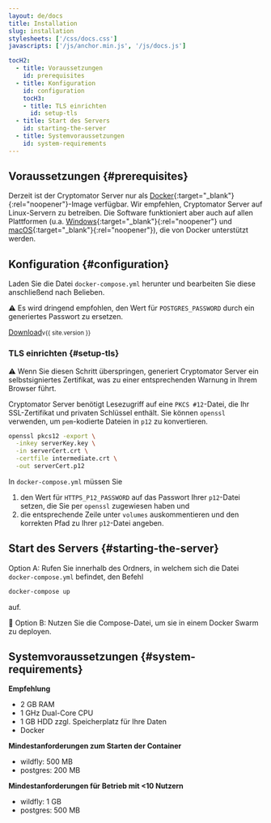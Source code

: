 ```yaml
---
layout: de/docs
title: Installation
slug: installation
stylesheets: ['/css/docs.css']
javascripts: ['/js/anchor.min.js', '/js/docs.js']

tocH2:
  - title: Voraussetzungen
    id: prerequisites
  - title: Konfiguration
    id: configuration
    tocH3:
    - title: TLS einrichten
      id: setup-tls
  - title: Start des Servers
    id: starting-the-server
  - title: Systemvoraussetzungen
    id: system-requirements
---
```

## Voraussetzungen {#prerequisites}
Derzeit ist der Cryptomator Server nur als [Docker](https://www.docker.com/){:target="_blank"}{:rel="noopener"}-Image verfügbar. Wir empfehlen, Cryptomator Server auf Linux-Servern zu betreiben. Die Software funktioniert aber auch auf allen Plattformen (u.a. [Windows](https://docs.docker.com/docker-for-windows/){:target="_blank"}{:rel="noopener"} und [macOS](https://docs.docker.com/docker-for-mac/){:target="_blank"}{:rel="noopener"}), die von Docker unterstützt werden. 

## Konfiguration {#configuration}
Laden Sie die Datei `docker-compose.yml` herunter und bearbeiten Sie diese anschließend nach Belieben.

:warning: Es wird dringend empfohlen, den Wert für `POSTGRES_PASSWORD` durch ein generiertes Passwort zu ersetzen.

<a class="btn btn-outline-primary" href="/assets/docker-compose.yml" download="docker-compose.yml">Download</a><small class="text-muted ml-2">v{{ site.version }}</small>

### TLS einrichten {#setup-tls}
:warning: Wenn Sie diesen Schritt überspringen, generiert Cryptomator Server ein selbstsigniertes Zertifikat, was zu einer entsprechenden Warnung in Ihrem Browser führt.

Cryptomator Server benötigt Lesezugriff auf eine `PKCS #12`-Datei, die Ihr SSL-Zertifikat und privaten Schlüssel enthält. Sie können `openssl` verwenden, um `pem`-kodierte Dateien in `p12` zu konvertieren.

```sh
openssl pkcs12 -export \
  -inkey serverKey.key \
  -in serverCert.crt \
  -certfile intermediate.crt \
  -out serverCert.p12
```

In `docker-compose.yml` müssen Sie

1. den Wert für `HTTPS_P12_PASSWORD` auf das Passwort Ihrer `p12`-Datei setzen, die Sie per `openssl` zugewiesen haben und
2. die entsprechende Zeile unter `volumes` auskommentieren und den korrekten Pfad zu Ihrer `p12`-Datei angeben.

## Start des Servers {#starting-the-server}
Option A: Rufen Sie innerhalb des Ordners, in welchem sich die Datei `docker-compose.yml` befindet, den Befehl

```sh
docker-compose up
```

auf.

:wrench: Option B: Nutzen Sie die Compose-Datei, um sie in einem Docker Swarm zu deployen.

## Systemvoraussetzungen {#system-requirements}
**Empfehlung**
* 2 GB RAM
* 1 GHz Dual-Core CPU
* 1 GB HDD zzgl. Speicherplatz für Ihre Daten
* Docker

**Mindestanforderungen zum Starten der Container**
- wildfly: 500 MB
- postgres: 200 MB

**Mindestanforderungen für Betrieb mit <10 Nutzern**
- wildfly: 1 GB
- postgres: 500 MB
